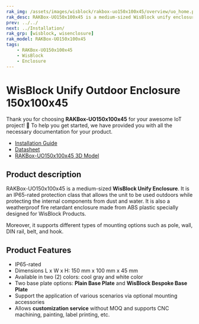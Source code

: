 ```yaml
---
rak_img: /assets/images/wisblock/rakbox-uo150x100x45/overview/uo_home.png
rak_desc: RAKBox-UO150x100x45 is a medium-sized WisBlock unify enclosure. It is an IP65-rated protection class that allows the unit to be used outdoors while protecting the internal components from dust and water.
prev: ../../
next: ../Installation/
rak_grp: [wisblock, wisenclosure]
rak_model: RAKBox-UO150x100x45
tags:
    - RAKBox-UO150x100x45
    - WisBlock
    - Enclosure
---
```


# WisBlock Unify Outdoor Enclosure 150x100x45

Thank you for choosing **RAKBox-UO150x100x45** for your awesome IoT project! 🎉 To help you get started, we have provided you with all the necessary documentation for your product.


- [Installation Guide](../Installation/)
- [Datasheet](../Datasheet/)
- [RAKBox-UO150x100x45 3D Model](https://downloads.rakwireless.com/3D_File/3D_RAKBox-UO150x100x45.stp)


## Product description

RAKBox-UO150x100x45 is a medium-sized **WisBlock Unify Enclosure**. It is an IP65-rated protection class that allows the unit to be used outdoors while protecting the internal components from dust and water. It is also a weatherproof fire retardant enclosure made from ABS plastic specially designed for WisBlock Products. 

Moreover, it supports different types of mounting options such as pole, wall, DIN rail, belt, and hook.

## Product Features
- IP65-rated
- Dimensions L x W x H: 150&nbsp;mm x 100&nbsp;mm x 45&nbsp;mm
- Available in two (2) colors: cool gray and white color
- Two base plate options: **Plain Base Plate** and **WisBlock Bespoke Base Plate**
- Support the application of various scenarios via optional mounting accessories
- Allows **customization service** without MOQ and supports CNC machining, painting, label printing, etc.